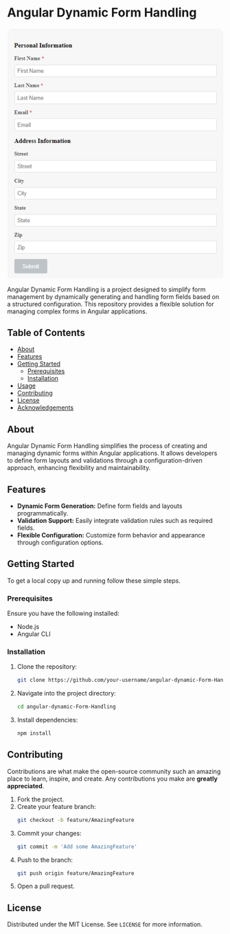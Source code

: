 # Angular Dynamic Form Handling

![Project Image](./src/assets/Project_screenshot.png)

Angular Dynamic Form Handling is a project designed to simplify form management by dynamically generating and handling form fields based on a structured configuration. This repository provides a flexible solution for managing complex forms in Angular applications.

## Table of Contents

- [About](#about)
- [Features](#features)
- [Getting Started](#getting-started)
  - [Prerequisites](#prerequisites)
  - [Installation](#installation)
- [Usage](#usage)
- [Contributing](#contributing)
- [License](#license)
- [Acknowledgements](#acknowledgements)

## About

Angular Dynamic Form Handling simplifies the process of creating and managing dynamic forms within Angular applications. It allows developers to define form layouts and validations through a configuration-driven approach, enhancing flexibility and maintainability.

## Features

- **Dynamic Form Generation:** Define form fields and layouts programmatically.
- **Validation Support:** Easily integrate validation rules such as required fields.
- **Flexible Configuration:** Customize form behavior and appearance through configuration options.

## Getting Started

To get a local copy up and running follow these simple steps.

### Prerequisites

Ensure you have the following installed:
- Node.js
- Angular CLI

### Installation

1. Clone the repository:
   ```sh
   git clone https://github.com/your-username/angular-dynamic-Form-Handling.git
   ```
2. Navigate into the project directory:
   ```sh
   cd angular-dynamic-Form-Handling
   ```
3. Install dependencies:
   ```sh
   npm install
   ```

## Contributing

Contributions are what make the open-source community such an amazing place to learn, inspire, and create. Any contributions you make are **greatly appreciated**.

1. Fork the project.
2. Create your feature branch:
   ```sh
   git checkout -b feature/AmazingFeature
   ```
3. Commit your changes:
   ```sh
   git commit -m 'Add some AmazingFeature'
   ```
4. Push to the branch:
   ```sh
   git push origin feature/AmazingFeature
   ```
5. Open a pull request.

## License

Distributed under the MIT License. See `LICENSE` for more information.
